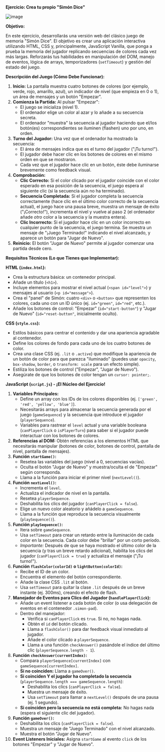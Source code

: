 **Ejercicio: Crea tu propio "Simón Dice"**

![image](https://cdn.dribbble.com/userupload/24388552/file/original-2bc982b88903b2298eed40b18ea60f3c.gif)

**Objetivo:**

En este ejercicio, desarrollarás una versión web del clásico juego de memoria "Simón Dice". El objetivo es crear una aplicación interactiva utilizando HTML, CSS y, principalmente, JavaScript Vanilla, que ponga a prueba la memoria del jugador replicando secuencias de colores cada vez más largas. Reforzarás tus habilidades en manipulación del DOM, manejo de eventos, lógica de arrays, temporizadores (`setTimeout`) y gestión del estado del juego.

**Descripción del Juego (Cómo Debe Funcionar):**

1.  **Inicio:** La pantalla muestra cuatro botones de colores (por ejemplo, verde, rojo, amarillo, azul), un indicador de nivel (que empieza en 0 o 1), un área de mensajes y un botón "Empezar".
2.  **Comienza la Partida:** Al pulsar "Empezar":
    *   El juego se inicializa (nivel 1).
    *   El ordenador elige un color al azar y lo añade a su secuencia secreta.
    *   El ordenador "muestra" la secuencia al jugador haciendo que el/los botón(es) correspondientes se iluminen (flashen) uno por uno, en orden.
3.  **Turno del Jugador:** Una vez que el ordenador ha mostrado la secuencia:
    *   El área de mensajes indica que es el turno del jugador ("¡Tu turno!").
    *   El jugador debe hacer clic en los botones de colores en el mismo orden en que se mostraron.
    *   Cada vez que el jugador hace clic en un botón, éste debe iluminarse brevemente como feedback visual.
4.  **Comprobación:**
    *   **Clic Correcto:** Si el color clicado por el jugador coincide con el color esperado en esa posición de la secuencia, el juego espera al siguiente clic (si la secuencia aún no ha terminado).
    *   **Secuencia Completada:** Si el jugador completa la secuencia correctamente (hace clic en el último color correcto de la secuencia actual), el juego hace una pausa breve, muestra un mensaje de éxito ("¡Correcto!"), incrementa el nivel y vuelve al paso 2 (el ordenador añade *otro* color a la secuencia y la muestra entera).
    *   **Clic Incorrecto:** Si el jugador hace clic en un color incorrecto en cualquier punto de la secuencia, el juego termina. Se muestra un mensaje de "¡Juego Terminado!" indicando el nivel alcanzado, y aparece un botón para "Jugar de Nuevo".
5.  **Reinicio:** El botón "Jugar de Nuevo" permite al jugador comenzar una partida desde cero.

**Requisitos Técnicos (Lo que Tienes que Implementar):**

**HTML (`index.html`):**

*   Crea la estructura básica: un contenedor principal.
*   Añade un título (`<h1>`).
*   Incluye elementos para mostrar el nivel actual (`<span id="level">`) y mensajes al usuario (`<p id="message">`).
*   Crea el "panel" de Simón: cuatro `<div>` o `<button>` que representen los colores, cada uno con un ID único (ej. `id="green"`, `id="red"`, etc.).
*   Añade los botones de control: "Empezar" (`id="start-button"`) y "Jugar de Nuevo" (`id="reset-button"`, inicialmente oculto).

**CSS (`style.css`):**

*   Estilos básicos para centrar el contenido y dar una apariencia agradable al contenedor.
*   Define los colores de fondo para cada uno de los cuatro botones de color.
*   Crea una clase CSS (ej. `.lit` o `.active`) que modifique la apariencia de un botón de color para que parezca "iluminado" (puedes usar `opacity`, `box-shadow`, `border`, o `transform: scale` para un efecto simple).
*   Estiliza los botones de control ("Empezar", "Jugar de Nuevo").
*   Asegúrate de que los botones de color tengan un `cursor: pointer;`.

**JavaScript (`script.js`) - ¡El Núcleo del Ejercicio!**

1.  **Variables Principales:**
    *   Define un array con los IDs de los colores disponibles (ej. `['green', 'red', 'yellow', 'blue']`).
    *   Necesitarás arrays para almacenar la secuencia generada por el juego (`gameSequence`) y la secuencia que introduce el jugador (`playerSequence`).
    *   Variables para rastrear el `level` actual y una variable booleana (`canPlayerClick` o `isPlayerTurn`) para saber si el jugador puede interactuar con los botones de colores.
2.  **Referencias al DOM:** Obtén referencias a los elementos HTML que necesitarás manipular (botones de color, botones de control, pantalla de nivel, pantalla de mensajes).
3.  **Función `startGame()`:**
    *   Resetea las variables del juego (nivel a 0, secuencias vacías).
    *   Oculta el botón "Jugar de Nuevo" y muestra/oculta el de "Empezar" según corresponda.
    *   Llama a la función para iniciar el primer nivel (`nextLevel()`).
4.  **Función `nextLevel()`:**
    *   Incrementa el `level`.
    *   Actualiza el indicador de nivel en la pantalla.
    *   Resetea `playerSequence`.
    *   Deshabilita los clics del jugador (`canPlayerClick = false`).
    *   Elige un nuevo color aleatorio y añádelo a `gameSequence`.
    *   Llama a la función que reproduce la secuencia visualmente (`playSequence()`).
5.  **Función `playSequence()`:**
    *   Itera sobre `gameSequence`.
    *   Usa `setTimeout` para crear un retardo entre la iluminación de cada color en la secuencia. Cada color debe "brillar" por un corto período.
    *   *Importante:* Después de que se haya mostrado el último color de la secuencia (y tras un breve retardo adicional), habilita los clics del jugador (`canPlayerClick = true`) y actualiza el mensaje ("¡Tu turno!").
6.  **Función `flashColor(colorId)` o `lightButton(colorId)`:**
    *   Recibe el ID de un color.
    *   Encuentra el elemento del botón correspondiente.
    *   Añade la clase CSS `.lit` al botón.
    *   Usa `setTimeout` para quitar la clase `.lit` después de un breve instante (ej. 300ms), creando el efecto de flash.
7.  **Manejador de Eventos para Clics del Jugador (`handlePlayerClick`):**
    *   Añade un event listener a cada botón de color (o usa delegación de eventos en el contenedor `.simon-pad`).
    *   Dentro del manejador:
        *   Verifica si `canPlayerClick` es `true`. Si no, no hagas nada.
        *   Obtén el `id` del botón clicado.
        *   Llama a `flashColor()` para dar feedback visual inmediato al jugador.
        *   Añade el color clicado a `playerSequence`.
        *   Llama a una función `checkAnswer()` pasándole el índice del último clic (`playerSequence.length - 1`).
8.  **Función `checkAnswer(currentIndex)`:**
    *   Compara `playerSequence[currentIndex]` con `gameSequence[currentIndex]`.
    *   **Si no coinciden:** Llama a `gameOver()`.
    *   **Si coinciden Y el jugador ha completado la secuencia** (`playerSequence.length === gameSequence.length`):
        *   Deshabilita los clics (`canPlayerClick = false`).
        *   Muestra un mensaje de éxito.
        *   Usa `setTimeout` para llamar a `nextLevel()` después de una pausa (ej. 1 segundo).
    *   **Si coinciden pero la secuencia no está completa:** No hagas nada (espera el siguiente clic del jugador).
9.  **Función `gameOver()`:**
    *   Deshabilita los clics (`canPlayerClick = false`).
    *   Muestra un mensaje de "Juego Terminado" con el nivel alcanzado.
    *   Muestra el botón "Jugar de Nuevo".
10. **Event Listeners Iniciales:** Asigna `startGame` al evento `click` de los botones "Empezar" y "Jugar de Nuevo".

